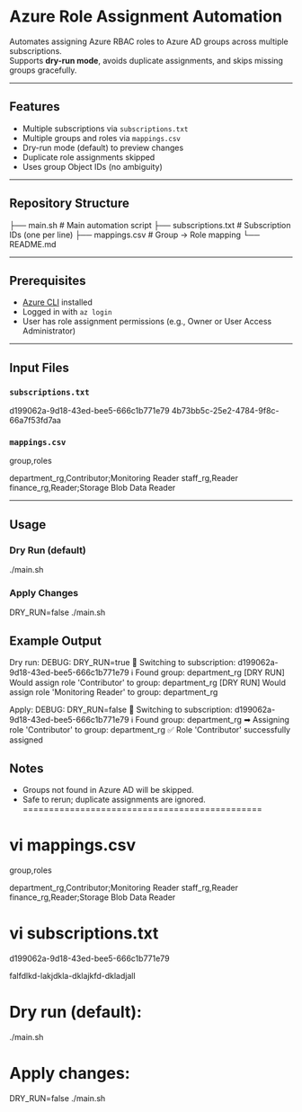 # Azure Role Assignment Automation

Automates assigning Azure RBAC roles to Azure AD groups across multiple subscriptions.  
Supports **dry-run mode**, avoids duplicate assignments, and skips missing groups gracefully.  

---

## Features
- Multiple subscriptions via `subscriptions.txt`
- Multiple groups and roles via `mappings.csv`
- Dry-run mode (default) to preview changes
- Duplicate role assignments skipped
- Uses group Object IDs (no ambiguity)

---

## Repository Structure
├── main.sh # Main automation script
├── subscriptions.txt # Subscription IDs (one per line)
├── mappings.csv # Group → Role mapping
└── README.md


---

## Prerequisites
- [Azure CLI](https://learn.microsoft.com/cli/azure/install-azure-cli) installed  
- Logged in with `az login`  
- User has role assignment permissions (e.g., Owner or User Access Administrator)  

---

## Input Files

### `subscriptions.txt`
d199062a-9d18-43ed-bee5-666c1b771e79
4b73bb5c-25e2-4784-9f8c-66a7f53fd7aa


### `mappings.csv`
group,roles

department_rg,Contributor;Monitoring Reader
staff_rg,Reader
finance_rg,Reader;Storage Blob Data Reader

---

## Usage

### Dry Run (default)
./main.sh

### Apply Changes
DRY_RUN=false ./main.sh

## Example Output

Dry run:
DEBUG: DRY_RUN=true
🔄 Switching to subscription: d199062a-9d18-43ed-bee5-666c1b771e79
ℹ Found group: department_rg
[DRY RUN] Would assign role 'Contributor' to group: department_rg
[DRY RUN] Would assign role 'Monitoring Reader' to group: department_rg


Apply:
DEBUG: DRY_RUN=false
🔄 Switching to subscription: d199062a-9d18-43ed-bee5-666c1b771e79
ℹ Found group: department_rg
➡ Assigning role 'Contributor' to group: department_rg
✅ Role 'Contributor' successfully assigned


## Notes
- Groups not found in Azure AD will be skipped.  
- Safe to rerun; duplicate assignments are ignored.  
==============================================


# vi mappings.csv
group,roles

department_rg,Contributor;Monitoring Reader
staff_rg,Reader
finance_rg,Reader;Storage Blob Data Reader

# vi subscriptions.txt 
d199062a-9d18-43ed-bee5-666c1b771e79

falfdlkd-lakjdkla-dklajkfd-dkladjall

# Dry run (default):
./main.sh

# Apply changes:
DRY_RUN=false ./main.sh


